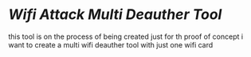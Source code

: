 # <em> Wifi Attack Multi Deauther Tool </em>
this tool is on the process of being created just for th proof of concept
i want to create a multi wifi deauther tool with just one wifi card
